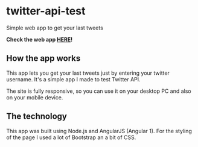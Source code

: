 # twitter-api-test
Simple web app to get your last tweets

__Check the web app [HERE](http://twitter-jmorenov.rhcloud.com/)!__

## How the app works
This app lets you get your last tweets just by entering your twitter username. It's a simple app I made to test Twitter API.

The site is fully responsive, so you can use it on your desktop PC and also on your mobile device.

## The technology
This app was built using Node.js and AngularJS (Angular 1). For the styling of the page I used a lot of Bootstrap an a bit of CSS.